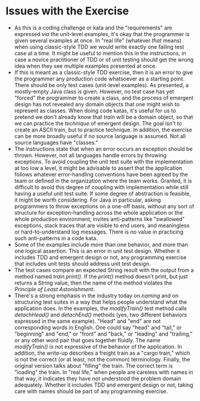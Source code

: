 # Issues with the Exercise

- As this is a coding challenge or kata and the "requirements" are expressed _via_ the unit-level examples, it's okay that the programmer is given several examples at once. In "real life" (whatever _that_ means) when using classic-style TDD we would write exactly one failing test case at a time. It might be useful to mention this in the instructions, in case a novice practitioner of TDD or of unit testing should get the wrong idea when they see multiple examples presented at once.
- If this is meant as a classic-style TDD exercise, then it is an error to give the programmer any production code whatsoever as a starting point. There should be only test cases (unit-level examples). As presented, a mostly-empty Java class is given. However, no test case has yet "forced" the programmer to create a class, and the process of emergent design has not revealed any domain objects that one might wish to represent as classes. When doing code katas, it's useful for us to pretend we don't already know that _train_ will be a domain object, so that we can practice the _technique_ of emergent design. The goal isn't to create an ASCII train, but to practice technique. In addition, the exercise can be more broadly useful if no source language is assumed. Not all source languages have "classes."
- The instructions state that when an error occurs an exception should be thrown. However, not all languages handle errors by throwing exceptions. To avoid coupling the unit test suite with the implementation at too low a level, it might be advisable to assert that the application follows whatever error-handling conventions have been agreed by the team or defined in the organization where the team works. Granted, it is difficult to avoid this degree of coupling with implementation while still having a useful unit test suite. If some degree of abstraction is feasible, it might be worth considering. For Java in particular, asking programmers to throw exceptions on a one-off basis, without any sort of structure for exception-handling across the whole application or the whole production environment, invites anti-patterns like "swallowed" exceptions, stack traces that are visible to end users, and meaningless or hard-to-understand log messages. There is no value in practicing such anti-patterns in a code kata.
- Some of the examples include more than one behavior, and more than one logical assertion. This is an error in unit test design. Whether it includes TDD and emergent design or not, any programming exercise that includes unit tests should address unit test design.
- The test cases compare an expected String result with the output from a method named _train.print()_. If the _print()_ method doesn't print, but just returns a String value, then the name of the method violates the _Principle of Least Astonishment_. 
- There's a strong emphasis in the industry today on _naming_ and on structuring test suites in a way that helps people understand what the application does. In the examples, the _modifyTrain()_ test method calls _detachHead()_ and _detachEnd()_ methods (yes, two different behaviors expressed in the same example). "Head" and "end" are not corresponding words in English. One could say "head" and "tail," or "beginning" and "end," or "front" and "back," or "leading" and "trailing," or any other word pair that goes together fluidly. The name _modifyTrain()_ is not expressive of the behavior of the application. In addition, the write-up describes a freight train as a "cargo train," which is not the correct (or at least, not the common) terminology. Finally, the original version talks about "filling" the train. The correct term is "loading" the train. In "real life," when people are careless with names in that way, it indicates they have not understood the problem domain adequately. Whether it includes TDD and emergent design or not, taking care with names should be part of any programming exercise.
